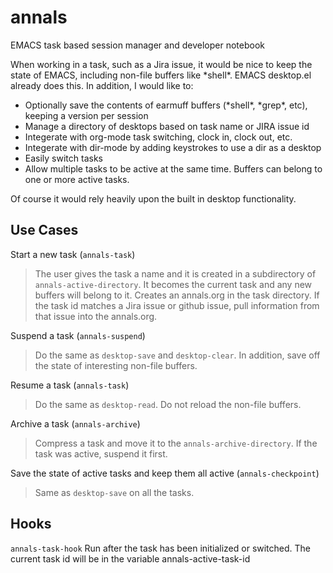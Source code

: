 # annals
EMACS task based session manager and developer notebook

When working in a task, such as a Jira issue, it would be nice to keep the state of EMACS, including non-file buffers like \*shell\*.  EMACS desktop.el already does this.  In addition, I would like to:
- Optionally save the contents of earmuff buffers (\*shell\*, \*grep\*, etc), keeping a version per session
- Manage a directory of desktops based on task name or JIRA issue id
- Integerate with org-mode task switching, clock in, clock out, etc.
- Integerate with dir-mode by adding keystrokes to use a dir as a desktop
- Easily switch tasks
- Allow multiple tasks to be active at the same time.  Buffers can belong to one or more active tasks.

Of course it would rely heavily upon the built in desktop functionality.  

## Use Cases

Start a new task (`annals-task`)

> The user gives the task a name and it is created in a subdirectory of `annals-active-directory`.  It becomes the current task and any new buffers will belong to it.  Creates an annals.org in the task directory.  If the task id matches a Jira issue or github issue, pull information from that issue into the annals.org.

Suspend a task (`annals-suspend`)

> Do the same as `desktop-save` and `desktop-clear`. In addition, save off the state of interesting non-file buffers.

Resume a task (`annals-task`)

> Do the same as `desktop-read`.  Do not reload the non-file buffers.

Archive a task (`annals-archive`)

> Compress a task and move it to the `annals-archive-directory`.  If the task was active, suspend it first.

Save the state of active tasks and keep them all active (`annals-checkpoint`)

> Same as `desktop-save` on all the tasks.

## Hooks

`annals-task-hook` Run after the task has been initialized or switched.  The current task id will be in the variable annals-active-task-id
